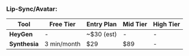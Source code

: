 ### Lip-Sync/Avatar:

| Tool | Free Tier | Entry Plan | Mid Tier | High Tier |
|------|-----------|------------|----------|-----------|
| **HeyGen** | - | ~$30 (est) | - | - |
| **Synthesia** | 3 min/month | $29 | $89 | - |

